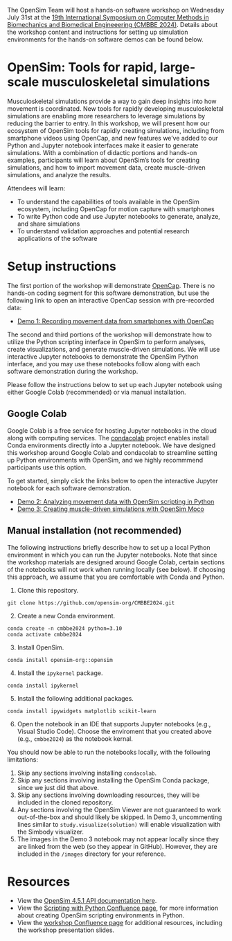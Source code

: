 
The OpenSim Team will host a hands-on software workshop on Wednesday July 31st at the [19th International Symposium on Computer Methods in Biomechanics and Biomedical Engineeering (CMBBE 2024)](https://www.cmbbe-symposium.com/2024/). Details about the workshop content and instructions for setting up simulation environments for the hands-on software demos can be found below.

# OpenSim: Tools for rapid, large-scale musculoskeletal simulations

Musculoskeletal simulations provide a way to gain deep insights into how movement is coordinated. New tools for rapidly developing musculoskeletal simulations are enabling more researchers to leverage simulations by reducing the barrier to entry. In this workshop, we will present how our ecosystem of OpenSim tools for rapidly creating simulations, including from smartphone videos using OpenCap, and new features we’ve added to our Python and Jupyter notebook interfaces make it easier to generate simulations. With a combination of didactic portions and hands-on examples, participants will learn about OpenSim’s tools for creating simulations, and how to import movement data, create muscle-driven simulations, and analyze the results.

Attendees will learn:

- To understand the capabilities of tools available in the OpenSim ecosystem, including OpenCap for motion capture with smartphones
- To write Python code and use Jupyter notebooks to generate, analyze, and share simulations
- To understand validation approaches and potential research applications of the software

# Setup instructions

The first portion of the workshop will demonstrate [OpenCap](https://www.opencap.ai/). There is no hands-on coding segment for this software demonstration, but use the following link to open an interactive OpenCap session with pre-recorded data:

* [Demo 1: Recording movement data from smartphones with OpenCap](https://app.opencap.ai/session/c601e008-4fd0-492a-b675-04667c4df1c4)

The second and third portions of the workshop will demonstrate how to utilize the Python scripting interface in OpenSim to perform analyses, create visualizations, and generate muscle-driven simulations. We will use interactive Jupyter notebooks to demonstrate the OpenSim Python interface, and you may use these notebooks follow along with each software demonstration during the workshop.

Please follow the instructions below to set up each Jupyter notebook using either Google Colab (recommended) or via manual installation.

## Google Colab

Google Colab is a free service for hosting Jupyter notebooks in the cloud along with computing services. The [condacolab](https://github.com/conda-incubator/condacolab) project enables install Conda environments directly into a Jupyter notebook. We have designed this workshop around Google Colab and condacolab to streamline setting up Python environments with OpenSim, and we highly recommmend participants use this option.

To get started, simply click the links below to open the interactive Jupyter notebook for each software demonstration.

* [Demo 2: Analyzing movement data with OpenSim scripting in Python](https://githubtocolab.com/opensim-org/CMBBE2024/blob/main/Demo2_OpenSimIKPipeline/Demo%202%20-%20Analyzing%20movement%20data%20with%20OpenSim%20scripting%20in%20Python.ipynb)
* [Demo 3: Creating muscle-driven simulations with OpenSim Moco](https://githubtocolab.com/opensim-org/CMBBE2024/blob/main/Demo3_OpenSimMoco/Demo%203%20-%20Creating%20muscle-driven%20Simulations%20with%20OpenSim%20Moco.ipynb)

## Manual installation (not recommended)

The following instructions briefly describe how to set up a local Python environment in which you can run the Jupyter notebooks. Note that since the workshop materials are designed around Google Colab, certain sections of the notebooks will not work when running locally (see below). If choosing this approach, we assume that you are comfortable with Conda and Python.

1. Clone this repository.
```
git clone https://github.com/opensim-org/CMBBE2024.git
```

2. Create a new Conda environment.
```
conda create -n cmbbe2024 python=3.10
conda activate cmbbe2024
```

3. Install OpenSim.
```
conda install opensim-org::opensim
```

4. Install the `ipykernel` package.
```
conda install ipykernel
```

5. Install the following additional packages.
```
conda install ipywidgets matplotlib scikit-learn
```

6. Open the notebook in an IDE that supports Jupyter notebooks (e.g., Visual Studio Code). Choose the enviroment that you created above (e.g., `cmbbe2024`) as the notebook kernal.

You should now be able to run the notebooks locally, with the following limitations:

1. Skip any sections involving installing `condacolab`.
2. Skip any sections involving installing the OpenSim Conda package, since we just did that above.
3. Skip any sections involving downloading resources, they will be included in the cloned repository.
4. Any sections involving the OpenSim Viewer are not guaranteed to work out-of-the-box and should likely be skipped. In Demo 3, uncommenting lines similar to `study.visualize(solution)` will enable visualization with the Simbody visualizer.
5. The images in the Demo 3 notebook may not appear locally since they are linked from the web (so they appear in GitHub). However, they are included in the `/images` directory for your reference.


# Resources

* View the [OpenSim 4.5.1 API documentation here](https://simtk.org/api_docs/opensim/api_docs451/).
* View the [Scripting with Python Confluence page](https://opensimconfluence.atlassian.net/wiki/spaces/OpenSim/pages/53085346/Scripting+in+Python), for more information about creating OpenSim scripting environments in Python.
* View the [workshop Confluence page](https://opensimconfluence.atlassian.net/wiki/spaces/OpenSim/pages/226394116/CMBBE+2024+OpenSim+Workshop) for additional resources, including the workshop presentation slides.
